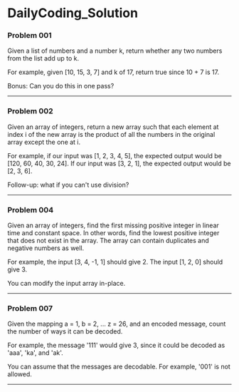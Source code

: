   # DailyCoding_Solution
  ### Problem 001
  Given a list of numbers and a number k, return whether any two numbers from the list add up to k.

  For example, given [10, 15, 3, 7] and k of 17, return true since 10 + 7 is 17.

  Bonus: Can you do this in one pass?
  <hr></hr>
  
  ### Problem 002
  Given an array of integers, return a new array such that each element at index i of the new array is the product of all the numbers in the original array except the one at i.

  For example, if our input was [1, 2, 3, 4, 5], the expected output would be [120, 60, 40, 30, 24]. If our input was [3, 2, 1], the expected output would be [2, 3, 6].

  Follow-up: what if you can't use division?
  <hr></hr>
  
  ### Problem 004
  Given an array of integers, find the first missing positive integer in linear time and constant space. In other words, find the lowest positive integer that does not exist in     the array. The array can contain duplicates and negative numbers as well.

  For example, the input [3, 4, -1, 1] should give 2. The input [1, 2, 0] should give 3.

  You can modify the input array in-place.
  <hr></hr>
  
  ### Problem 007
  Given the mapping a = 1, b = 2, ... z = 26, and an encoded message, count the number of ways it can be decoded.
  
  For example, the message '111' would give 3, since it could be decoded as 'aaa', 'ka', and 'ak'.
  
  You can assume that the messages are decodable. For example, '001' is not allowed.
  <hr></hr>

